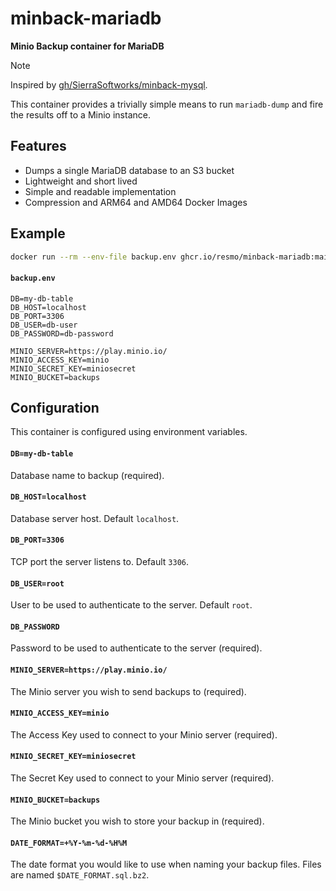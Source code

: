 # minback-mariadb
**Minio Backup container for MariaDB**

> [!NOTE]
> Inspired by [gh/SierraSoftworks/minback-mysql](https://github.com/SierraSoftworks/minback-mysql).

This container provides a trivially simple means to run `mariadb-dump` and fire the results off
to a Minio instance.

## Features
* Dumps a single MariaDB database to an S3 bucket
* Lightweight and short lived
* Simple and readable implementation
* Compression and ARM64 and AMD64 Docker Images

## Example
```sh
docker run --rm --env-file backup.env ghcr.io/resmo/minback-mariadb:main
```

#### `backup.env`
```
DB=my-db-table
DB_HOST=localhost
DB_PORT=3306
DB_USER=db-user
DB_PASSWORD=db-password

MINIO_SERVER=https://play.minio.io/
MINIO_ACCESS_KEY=minio
MINIO_SECRET_KEY=miniosecret
MINIO_BUCKET=backups
```
## Configuration

This container is configured using environment variables.

#### `DB=my-db-table`
Database name to backup (required).

#### `DB_HOST=localhost`
Database server host. Default `localhost`.

#### `DB_PORT=3306`
TCP port the server listens to. Default `3306`.

#### `DB_USER=root`
User to be used to authenticate to the server. Default `root`.

#### `DB_PASSWORD`
Password to be used to authenticate to the server (required).

#### `MINIO_SERVER=https://play.minio.io/`
The Minio server you wish to send backups to (required).

#### `MINIO_ACCESS_KEY=minio`
The Access Key used to connect to your Minio server (required).

#### `MINIO_SECRET_KEY=miniosecret`
The Secret Key used to connect to your Minio server (required).

#### `MINIO_BUCKET=backups`
The Minio bucket you wish to store your backup in (required).

#### `DATE_FORMAT=+%Y-%m-%d-%H%M`
The date format you would like to use when naming your backup files. Files are named `$DATE_FORMAT.sql.bz2`.
